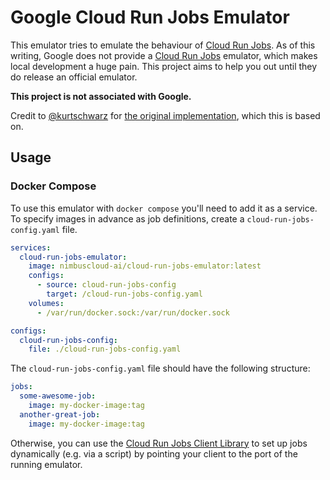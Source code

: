 # Google Cloud Run Jobs Emulator

This emulator tries to emulate the behaviour of [Cloud Run Jobs](https://cloud.google.com/run/docs/create-jobs). As of this writing, Google does not provide a [Cloud Run Jobs](https://cloud.google.com/run/docs/create-jobs) emulator, which makes local development a huge pain. This project aims to help you out until they do release an official emulator.

**This project is not associated with Google.**

Credit to [@kurtschwarz](https://github.com/kurtschwarz) for [the original implementation](https://github.com/kurtschwarz/cloud-run-jobs-emulator), which this is based on.

## Usage

### Docker Compose

To use this emulator with `docker compose` you'll need to add it as a service. To specify images in advance as job definitions, create a `cloud-run-jobs-config.yaml` file.

```yaml
services:
  cloud-run-jobs-emulator:
    image: nimbuscloud-ai/cloud-run-jobs-emulator:latest
    configs:
      - source: cloud-run-jobs-config
        target: /cloud-run-jobs-config.yaml
    volumes:
      - /var/run/docker.sock:/var/run/docker.sock

configs:
  cloud-run-jobs-config:
    file: ./cloud-run-jobs-config.yaml
```

The `cloud-run-jobs-config.yaml` file should have the following structure:

```yaml
jobs:
  some-awesome-job:
    image: my-docker-image:tag
  another-great-job:
    image: my-docker-image:tag
```

Otherwise, you can use the [Cloud Run Jobs Client Library](https://cloud.google.com/nodejs/docs/reference/run/latest/run/v2.jobsclient#_google_cloud_run_v2_JobsClient_createJob_member_1_) to set up jobs dynamically (e.g. via a script) by pointing your client to the port of the running emulator.
